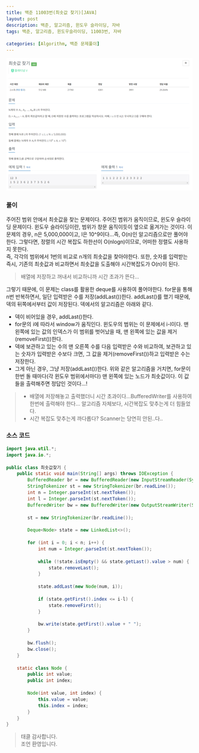 ```yaml
---
title: 백준 11003번(최솟값 찾기)[JAVA]
layout: post
description: 백준, 알고리즘, 윈도우 슬라이딩, 자바
tags: 백준, 알고리즘, 윈도우슬라이딩, 11003번, 자바

categories: [Algorithm, 백준 문제풀이]
---
```


![최솟값찾기](/assets/img/최솟값찾기.png)

### __풀이__
주어진 범위 안에서 최솟값을 찾는 문제이다. 주어진 범위가 움직이므로, 윈도우 슬라이딩 문제이다. 윈도우 슬라이딩이란, 범위가 창문 움직이듯이 옆으로 옮겨가는 것이다. 이 문제의 경우, n은 5,000,000이고, l은 10^9이다...즉, O(n)인 알고리즘으로만 풀어야 한다. 그렇다면, 정렬의 시간 복잡도 하한선이 O(nlogn)이므로, 어떠한 정렬도 사용하지 못한다.<br/>
즉, 각각의 범위에서 1번의 비교로 n개의 최솟값을 찾아야한다. 또한, 숫자를 입력받는 즉시, 기존의 최솟값과 비교하면서 최솟값을 도출해야 시간복잡도가 O(n)이 된다.
> 배열에 저장하고 꺼내서 비교하니까 시간 초과가 뜬다...


그렇기 때문에, 이 문제는 class를 활용한 deque를 사용하여 풀어야한다. 
for문을 통해 n번 반복하면서, 일단 입력받은 수를 저장(addLast())한다. addLast()를 했기 때문에, 덱의 뒤쪽에서부터 값이 저장된다.
덱에서의 알고리즘은 아래와 같다.

* 덱이 비어있을 경우, addLast()한다.
* for문의 i에 따라서 window가 움직인다. 윈도우의 범위는 이 문제에서 i-l이다. 맨 왼쪽에 있는 값의 인덱스가 이 범위를 벗어났을 때, 맨 왼쪽에 있는 값을 제거(removeFirst())한다.
* 덱에 보관하고 있는 수의 맨 오른쪽 수를 다음 입력받은 수와 비교하여, 보관하고 있는 숫자가 입력받은 수보다 크면, 그 값을 제거(removeFirst())하고 입력받은 수는 저장한다.
* 그게 아닌 경우, 그냥 저장(addLast())한다.
위와 같은 알고리즘을 거치면, for문이 한번 돌 때마다(각 윈도우 범위에서마다) 맨 왼쪽에 있는 노드가 최솟값이다. 이 값들을 출력해주면 정답인 것이다...!
> + 배열에 저장해놓고 출력했더니 시간 초과이다...BufferedWriter를 사용하여 한번에 출력해야 한다... 알고리즘 자체보다, 시간복잡도 맞추는게 더 힘들었다.<br/>
> + 시간 복잡도 맞추는게 까다롭다? Scanner는 당연히 안된..다..

### __소스 코드__ 

```java
import java.util.*;
import java.io.*;

public class 최솟값찾기 {
	public static void main(String[] args) throws IOException {
		BufferedReader br = new BufferedReader(new InputStreamReader(System.in));
		StringTokenizer st = new StringTokenizer(br.readLine());
		int n = Integer.parseInt(st.nextToken());
		int l = Integer.parseInt(st.nextToken());
		BufferedWriter bw = new BufferedWriter(new OutputStreamWriter(System.out));
		
		st = new StringTokenizer(br.readLine());
		
		Deque<Node> state = new LinkedList<>();
		
		for (int i = 0; i < n; i++) {
			int num = Integer.parseInt(st.nextToken());
			
			while (!state.isEmpty() && state.getLast().value > num) {
				state.removeLast();
			}
			
			state.addLast(new Node(num, i));
			
			if (state.getFirst().index <= i-l) {
				state.removeFirst();
			}

			bw.write(state.getFirst().value + " ");
		}
		
		bw.flush();
		bw.close();
	}
	
	static class Node {
		public int value;
		public int index;
		
		Node(int value, int index) {
			this.value = value;
			this.index = index;
		}
	}
}
```

> 태클 감사합니다.<br/>
> 조언 환영입니다.
